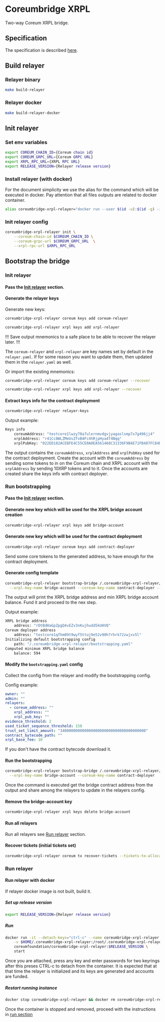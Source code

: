 # Coreumbridge XRPL

Two-way Coreum XRPL bridge.

## Specification

The specification is described [here](spec/spec.md).

## Build relayer

### Relayer binary

```bash 
make build-relayer
```

### Relayer docker

```bash 
make build-relayer-docker
```

## Init relayer

### Set env variables

```bash
export COREUM_CHAIN_ID={Coreum chain id}
export COREUM_GRPC_URL={Coreum GRPC URL}
export XRPL_RPC_URL={XRPL RPC URL}
export RELEASE_VERSION={Relayer release version}
```

### Install relayer (with docker)

For the document simplicity we use the alias for the command which will be executed in docker.
Pay attention that all files outputs are related to docker container.

```bash
alias coreumbridge-xrpl-relayer="docker run --user $(id -u):$(id -g) -it --rm -v $HOME/.coreumbridge-xrpl-relayer:/.coreumbridge-xrpl-relayer coreumfoundation/coreumbridge-xrpl-relayer:$RELEASE_VERSION"
```

### Init relayer config

```bash
coreumbridge-xrpl-relayer init \
    --coreum-chain-id $COREUM_CHAIN_ID \
    --coreum-grpc-url $COREUM_GRPC_URL  \
    --xrpl-rpc-url $XRPL_RPC_URL   
```

## Bootstrap the bridge

### Init relayer

#### Pass the [Init relayer](#init-relayer ) section.

#### Generate the relayer keys

Generate new keys:

```bash
coreumbridge-xrpl-relayer coreum keys add coreum-relayer

coreumbridge-xrpl-relayer xrpl keys add xrpl-relayer
```

!!! Save output mnemonics to a safe place to be able to recover the relayer later. !!!

The `coreum-relayer` and `xrpl-relayer` are key names set by default in the `relayer.yaml`. If for some reason you want
to update them, then updated them in the `relayer.yaml` as well.

Or import the existing mnemonics:
```bash
coreumbridge-xrpl-relayer coreum keys add coreum-relayer --recover

coreumbridge-xrpl-relayer xrpl keys add xrpl-relayer --recover
```

#### Extract keys info for the contract deployment

```bash
coreumbridge-xrpl-relayer relayer-keys
```

Output example:

```bash
Keys info
    coreumAddress: "testcore1lwzy78a7ulernmvdgvjyagaslsmp7x7g496jj4"
    xrplAddress: "r41Cc8WLZMeUvZfvB4Fc4hRjpHya4T4Nqq"
    xrplPubKey: "022ED182ACEBFE4C55CE0A0EA561468C31336F9B4E71FB487FC84D94A2826F1C10"
```

The output contains the `coreumAddress`, `xrplAddress` and `xrplPubKey` used for the contract deployment.
Create the account with the `coreumAddress` by sending some tokens to in on the Coreum chain and XRPL account with the
`xrplAddress` by sending 10XRP tokens and to it. Once the accounts are created share the keys info with contract
deployer.

### Run bootstrapping

#### Pass the [Init relayer](#init-relayer) section.

#### Generate new key which will be used for the XRPL bridge account creation

```bash
coreumbridge-xrpl-relayer xrpl keys add bridge-account
```

#### Generate new key which will be used for the contract deployment

```bash
coreumbridge-xrpl-relayer coreum keys add contract-deployer
```

Send some core tokens to the generated address, to have enough for the contract deployment.

#### Generate config template

```bash
coreumbridge-xrpl-relayer bootstrap-bridge /.coreumbridge-xrpl-relayer/bootstrapping.yaml \
  --xrpl-key-name bridge-account --coreum-key-name contract-deployer --init-only --relayers-count 32
```

The output will print the XRPL bridge address and min XRPL bridge account balance. Fund it and proceed to the nex step.

Output example:

```bash
XRPL bridge address
    address: "rDtBdHaGpZpgQ4vEZv3nKujhudd5kUHVQ"
Coreum deployer address
    address: "testcore1qfhm09t9wyf5ttuj9e52v90h7rhrk72zwjxv5l"
Initializing default bootstrapping config
    path: "/.coreumbridge-xrpl-relayer/bootstrapping.yaml"
Computed minimum XRPL bridge balance
    balance: 594
```

#### Modify the `bootstrapping.yaml` config

Collect the config from the relayer and modify the bootstrapping config.

Config example:

```yaml
owner: ""
admin: ""
relayers:
  - coreum_address: ""
    xrpl_address: ""
    xrpl_pub_key: ""
evidence_threshold: 2
used_ticket_sequence_threshold: 150
trust_set_limit_amount: "340000000000000000000000000000000000000"
contract_bytecode_path: ""
xrpl_base_fee: 10
```

If you don't have the contract bytecode download it.

#### Run the bootstrapping

```bash
coreumbridge-xrpl-relayer bootstrap-bridge /.coreumbridge-xrpl-relayer/bootstrapping.yaml \
  --xrpl-key-name bridge-account --coreum-key-name contract-deployer
```

Once the command is executed get the bridge contract address from the output and share among the relayers to update in
the relayers config.

#### Remove the bridge-account key

```bash
coreumbridge-xrpl-relayer xrpl keys delete bridge-account 
```

#### Run all relayers

Run all relayers see [Run relayer](#run-relayer) section.

#### Recover tickets (initial tickets set)

```bash
coreumbridge-xrpl-relayer coreum tx recover-tickets --tickets-to-allocate 250 --key-name owner
```

### Run relayer

#### Run relayer with docker

If relayer docker image is not built, build it.

##### Set up release version

```bash
export RELEASE_VERSION={Relayer release version}
```

##### Run

```bash
docker run -it --detach-keys="ctrl-c" --name coreumbridge-xrpl-relayer \
    -v $HOME/.coreumbridge-xrpl-relayer:/root/.coreumbridge-xrpl-relayer \
    coreumfoundation/coreumbridge-xrpl-relayer:$RELEASE_VERSION \
    start
```

Once you are attached, press any key and enter passwords for two keyrings after this preses CTRL-c to detach from the container.
It is expected that at that time the relayer is initialized and its keys are generated and accounts are funded.

##### Restart running instance

```bash
docker stop coreumbridge-xrpl-relayer && docker rm coreumbridge-xrpl-relayer
```

Once the container is stopped and removed, proceed with the instructions in [run section](#run)
